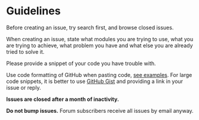 # Guidelines

Before creating an issue, try search first, and browse closed issues.

When creating an issue, state what modules you are trying to use, what you are trying to achieve, what problem you have and what else you are already tried to solve it.

Please provide a snippet of your code you have trouble with.

Use code formatting of GitHub when pasting code, [see examples](https://help.github.com/articles/github-flavored-markdown/#syntax-highlighting). For large code snippets, it is better to use [GitHub Gist](https://gist.github.com/) and providing a link in your issue or reply.

__Issues are closed after a month of inactivity.__

__Do not bump issues.__ Forum subscribers receive all issues by email anyway.
